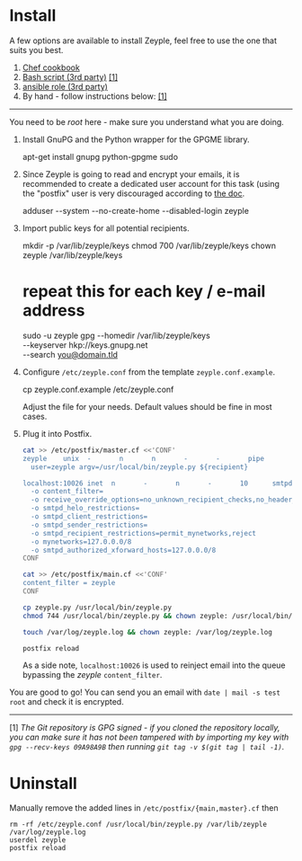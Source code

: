 # Install

A few options are available to install Zeyple, feel free to use the one that
suits you best.

1. [Chef cookbook](https://github.com/infertux/chef-zeyple)
1. [Bash script (3rd party)](
	 https://github.com/bastelfreak/scripts/blob/master/setup_zeyple.sh) [[1]](#fn-1)
1. [ansible role (3rd party)](https://galaxy.ansible.com/mimacom/zeyple/)
1. By hand - follow instructions below: [[1]](#fn-1)

---

You need to be _root_ here - make sure you understand what you are doing.

1. Install GnuPG and the Python wrapper for the GPGME library.

    apt-get install gnupg python-gpgme sudo

1. Since Zeyple is going to read and encrypt your emails, it is recommended to
   create a dedicated user account for this task (using the "postfix" user is
   very discouraged according to [the
   doc](http://www.postfix.org/FILTER_README.html).

    adduser --system --no-create-home --disabled-login zeyple

1. Import public keys for all potential recipients.

    mkdir -p /var/lib/zeyple/keys
    chmod 700 /var/lib/zeyple/keys
    chown zeyple /var/lib/zeyple/keys

    # repeat this for each key / e-mail address
    sudo -u zeyple gpg --homedir /var/lib/zeyple/keys \
      --keyserver hkp://keys.gnupg.net \
      --search you@domain.tld

1. Configure `/etc/zeyple.conf` from the template `zeyple.conf.example`.

    cp zeyple.conf.example /etc/zeyple.conf

    Adjust the file for your needs. Default values should be fine in most cases.

1. Plug it into Postfix.


    ```bash
    cat >> /etc/postfix/master.cf <<'CONF'
    zeyple    unix  -       n       n       -       -       pipe
      user=zeyple argv=/usr/local/bin/zeyple.py ${recipient}

    localhost:10026 inet  n       -       n       -       10      smtpd
      -o content_filter=
      -o receive_override_options=no_unknown_recipient_checks,no_header_body_checks,no_milters
      -o smtpd_helo_restrictions=
      -o smtpd_client_restrictions=
      -o smtpd_sender_restrictions=
      -o smtpd_recipient_restrictions=permit_mynetworks,reject
      -o mynetworks=127.0.0.0/8
      -o smtpd_authorized_xforward_hosts=127.0.0.0/8
    CONF

    cat >> /etc/postfix/main.cf <<'CONF'
    content_filter = zeyple
    CONF

    cp zeyple.py /usr/local/bin/zeyple.py
    chmod 744 /usr/local/bin/zeyple.py && chown zeyple: /usr/local/bin/zeyple.py

    touch /var/log/zeyple.log && chown zeyple: /var/log/zeyple.log

    postfix reload
    ```

    As a side note, `localhost:10026` is used to reinject email into the queue
    bypassing the _zeyple_ `content_filter`.

You are good to go!  You can send you an email with `date | mail -s test root`
and check it is encrypted.

---

<a name="fn-1">[1]</a> _The Git repository is GPG signed - if you cloned the
repository locally, you can make sure it has not been tampered with by importing
my key with `gpg --recv-keys 09A98A9B` then running `git tag -v $(git tag | tail
-1)`._

# Uninstall

Manually remove the added lines in `/etc/postfix/{main,master}.cf` then

    rm -rf /etc/zeyple.conf /usr/local/bin/zeyple.py /var/lib/zeyple /var/log/zeyple.log
    userdel zeyple
    postfix reload
